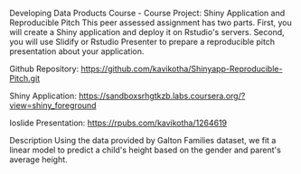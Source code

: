 Developing Data Products Course - Course Project: Shiny Application and Reproducible Pitch
This peer assessed assignment has two parts. First, you will create a Shiny application and deploy it on Rstudio's servers. Second, you will use Slidify or Rstudio Presenter to prepare a reproducible pitch presentation about your application.

Github Repository: https://github.com/kavikotha/Shinyapp-Reproducible-Pitch.git

Shiny Application: https://sandboxsrhgtkzb.labs.coursera.org/?view=shiny_foreground

Ioslide Presentation: https://rpubs.com/kavikotha/1264619

Description
Using the data provided by Galton Families dataset, we fit a linear model to predict a child's height based on the gender and parent's average height.